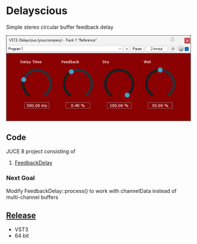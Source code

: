 # Delayscious
 Simple stereo circular buffer feedback delay

![Delayscious effect plugin screenshot](https://github.com/ethandjoseph/Delayscious/blob/main/Delaycious%20plugin%20screenshot.png)

## Code
JUCE 8 project consisting of
1. [FeedbackDelay](https://github.com/ethandjoseph/Delayscious/blob/main/Source/FeedbackDelay.cpp)
### Next Goal
Modify FeedbackDelay::process() to work with channelData instead of multi-channel buffers

## [Release](https://github.com/ethandjoseph/Delayscious/releases)
- VST3
- 64 bit
